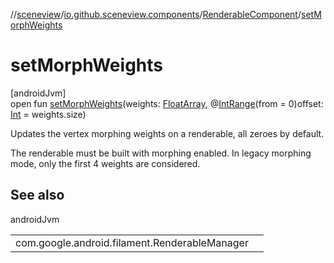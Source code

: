 //[sceneview](../../../index.md)/[io.github.sceneview.components](../index.md)/[RenderableComponent](index.md)/[setMorphWeights](set-morph-weights.md)

# setMorphWeights

[androidJvm]\
open fun [setMorphWeights](set-morph-weights.md)(weights: [FloatArray](https://kotlinlang.org/api/latest/jvm/stdlib/kotlin/-float-array/index.html), @[IntRange](https://developer.android.com/reference/kotlin/androidx/annotation/IntRange.html)(from = 0)offset: [Int](https://kotlinlang.org/api/latest/jvm/stdlib/kotlin/-int/index.html) = weights.size)

Updates the vertex morphing weights on a renderable, all zeroes by default.

The renderable must be built with morphing enabled. In legacy morphing mode, only the first 4 weights are considered.

## See also

androidJvm

| | |
|---|---|
| com.google.android.filament.RenderableManager |  |
